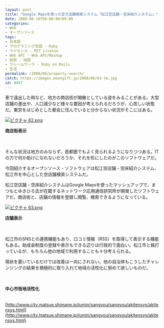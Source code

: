 ```yaml
---
layout: post
title: "Google Mapsを使った空き店舗検索システム「松江空店舗・空床紹介システム」"
date: 2008-06-16T09:00:00+09:00
categories:
- Web
- オープンソース
tags: 
- 日本語
- プログラミング言語 - Ruby
- ライセンス - MIT License
- Web API - Web API/Mashup
- 技術 - 地図
- フレームワーク - Ruby on Rails
- 生活
permalink: /2008/06/property-search/
catch: https://images.moongift.jp/2008/06/63-tm.jpg
id: 8947
---
```

車で遠出した時など、地方の商店街が閑散としている姿をみることがある。大型店舗の進出や、人口減少など様々な要因が考えられるだろうが、心苦しい状態だ。東京をはじめとした都会に住んでいると分からない状況がそこにはある。

  

[![ピクチャ 62.png](https://images.moongift.jp/2008/06/62-tm.jpg)](https://images.moongift.jp/2008/06/621.jpg)  
  
**商店街表示**

  

　

  

そんな状況は地方のみならず、首都圏でもよく見られるようになりつつある。ITの力で何か助けになれないだろうか、それを形にしたのがこのソフトウェアだ。

  

今回紹介するオープンソース・ソフトウェアは松江空店舗・空床紹介システム、松江市を中心とした空店舗検索システムだ。

  
  
<!--more-->  

松江空店舗・空床紹介システムはGoogle Mapsを使ったマッシュアップで、まつもとゆきひろ氏が在籍するネットワーク応用通信研究所が開発したソフトウェアだ。商店街と、店舗の情報を登録し閲覧、検索できるようになっている。

  

[![ピクチャ 63.png](https://images.moongift.jp/2008/06/63-tm.jpg)](https://images.moongift.jp/2008/06/631.jpg)  
  
**店舗表示**

  

　

  

松江市のSNSとの連携機能もあり、口コミ情報（RSS）を取得して表示する機能もある。助成金制度の登録や表示もできる辺りは行政的で面白い。松江市と銘打っているが、もちろん他の地域で利用することも十分考えられる。

  

現状を憂いているだけでは改善は一向にされない。他の自治体もこうしたチャレンジングの結果を積極的に取り入れて地域の活性化に努めて欲しいものだ。

  

　

  

**中心市街地活性化**  
  
　[http://www.city.matsue.shimane.jp/jumin/sangyou/sangyou/akitensys/akitensys.html](http://www.city.matsue.shimane.jp/jumin/sangyou/sangyou/akitensys/akitensys.html)

  
